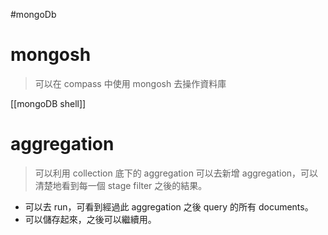 #mongoDb 

# mongosh 
> 可以在 compass 中使用 mongosh 去操作資料庫

[[mongoDB  shell]]

# aggregation
> 可以利用 collection 底下的 aggregation 可以去新增 aggregation，可以清楚地看到每一個 stage filter 之後的結果。

- 可以去 run，可看到經過此 aggregation 之後 query 的所有 documents。
- 可以儲存起來，之後可以繼續用。